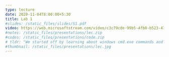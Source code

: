 ```yaml
---
type: lecture
date: 2020-11-04T8:00:00+5:30
title: Lab 1
#slides: /static_files/slides/S1.pdf
video: https://web.microsoftstream.com/video/c3c79cde-99b5-4fb0-b523-4749188acde3
#notes: /static_files/presentations/lec.zip
#codes: /static_files/presentations/code.zip
# tldr: "We started off by learning about windows cmd.exe commands and bat files. Next, we copied the KeePass and SysInternals tools from flash disk to c:\\tools and uncompressed them. We added the c:\\tools\\KeePass and c:\\tools\\SystemInteranlsSuite to the system path. Next we created an account on DropBox. We then created a password database using KeePass and stored it on DropBox. At the end we created an account on github.com and forked the sauleh.github.io repository from github.com/sauleh. Next session we will customize the web site to be our own."
#thumbnail: /static_files/presentations/lec.jpg
---
```

